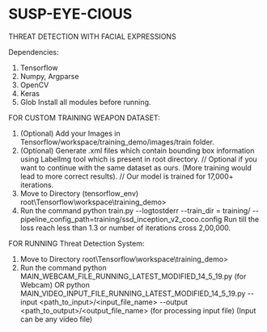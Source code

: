 # SUSP-EYE-CIOUS
THREAT DETECTION WITH FACIAL EXPRESSIONS


Dependencies:
1. Tensorflow
2. Numpy, Argparse
3. OpenCV
4. Keras
5. Glob
   Install all modules before running.


FOR CUSTOM TRAINING WEAPON DATASET:
1. (Optional) Add your Images in Tensorflow/workspace/training_demo/images/train folder.
2. (Optional) Generate .xml files which contain bounding box information using LabelImg tool which is present in root 
   directory.
   // Optional if you want to continue with the same dataset as ours. (More training would lead to more correct results).
   // Our model is trained for 17,000+ iterations.
3. Move to Directory (tensorflow_env) root\Tensorflow\workspace\training_demo>
4. Run the command
   python train.py --logtostderr --train_dir = training/ --pipeline_config_path=training/ssd_inception_v2_coco.config
   Run till the loss reach less than 1.3 or number of iterations cross 2,00,000.

FOR RUNNING Threat Detection System:

   1. Move to Directory root\Tensorflow\workspace\training_demo>
   2. Run the command
   python MAIN_WEBCAM_FILE_RUNNING_LATEST_MODIFIED_14_5_19.py (for Webcam)
   OR 
   python MAIN_VIDEO_INPUT_FILE_RUNNING_LATEST_MODIFIED_14_5_19.py --input <path_to_input>/<input_file_name> --output <path_to_output>/<output_file_name>
   (for processing input file) (Input can be any video file)
